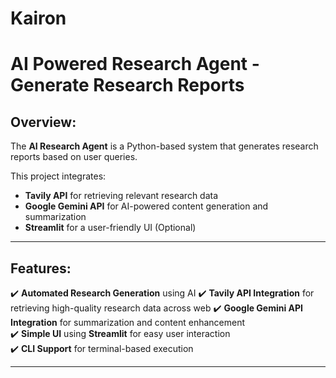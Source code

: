 # Kairon
# AI Powered Research Agent - Generate Research Reports

## Overview:
The **AI Research Agent** is a Python-based system that generates research reports based on user queries.

This project integrates:
- **Tavily API** for retrieving relevant research data
- **Google Gemini API** for AI-powered content generation and summarization
- **Streamlit** for a user-friendly UI (Optional)

---

## Features:
✔️ **Automated Research Generation** using AI
✔️ **Tavily API Integration** for retrieving high-quality research data across web 
✔️ **Google Gemini API Integration** for summarization and content enhancement    
✔️ **Simple UI** using **Streamlit** for easy user interaction  
✔️ **CLI Support** for terminal-based execution  

---
